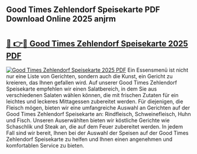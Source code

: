 ## Good Times Zehlendorf Speisekarte PDF Download Online 2025 anjrm

# <h2><a href="http://gc9n3sn.nevu.top/?p=Good+Times+Zehlendorf+Speisekarte">🔗 👉🔴 Good Times Zehlendorf Speisekarte 2025 PDF</a></h2>

[![Good Times Zehlendorf Speisekarte 2025 PDF](https://i.imgur.com/dBaPXMq.png)](http://gc9n3sn.nevu.top/?p=Good+Times+Zehlendorf+Speisekarte)
Ein Essensmenü ist nicht nur eine Liste von Gerichten, sondern auch die Kunst, ein Gericht zu kreieren, das Ihnen gefallen wird. Auf unserer Good Times Zehlendorf Speisekarte empfehlen wir einen Salatbereich, in dem Sie aus verschiedenen Salaten wählen können, die mit frischen Zutaten für ein leichtes und leckeres Mittagessen zubereitet werden. Für diejenigen, die Fleisch mögen, bieten wir eine umfangreiche Auswahl an Gerichten auf der Good Times Zehlendorf Speisekarte an: Rindfleisch, Schweinefleisch, Huhn und Fisch. Unseren Auserwählten bieten wir köstliche Gerichte wie Schaschlik und Steak an, die auf dem Feuer zubereitet werden. In jedem Fall sind wir bereit, Ihnen bei der Auswahl der Speisen auf der Good Times Zehlendorf Speisekarte zu helfen und Ihnen einen angenehmen und komfortablen Service zu bieten.
